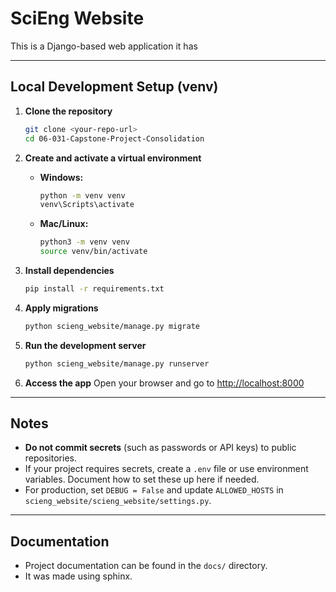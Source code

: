 # SciEng Website

This is a Django-based web application it has

---

## Local Development Setup (venv)

1. **Clone the repository**
   ```bash
   git clone <your-repo-url>
   cd 06-031-Capstone-Project-Consolidation
   ```

2. **Create and activate a virtual environment**
   - **Windows:**
     ```bash
     python -m venv venv
     venv\Scripts\activate
     ```
   - **Mac/Linux:**
     ```bash
     python3 -m venv venv
     source venv/bin/activate
     ```

3. **Install dependencies**
   ```bash
   pip install -r requirements.txt
   ```

4. **Apply migrations**
   ```bash
   python scieng_website/manage.py migrate
   ```

5. **Run the development server**
   ```bash
   python scieng_website/manage.py runserver
   ```

6. **Access the app**
   Open your browser and go to [http://localhost:8000](http://localhost:8000)

---

## Notes

- **Do not commit secrets** (such as passwords or API keys) to public repositories.
- If your project requires secrets, create a `.env` file or use environment variables. Document how to set these up here if needed.
- For production, set `DEBUG = False` and update `ALLOWED_HOSTS` in `scieng_website/scieng_website/settings.py`.

---

## Documentation

- Project documentation can be found in the `docs/` directory.
- It was made using sphinx.